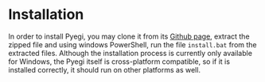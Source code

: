 # Installation

In order to install Pyegi, you may clone it from its [Github page](https://github.com/SSgumS/Pyegi), extract the zipped file and using windows PowerShell, run the file `install.bat` from the extracted files. Although the installation process is currently only available for Windows, the Pyegi itself is cross-platform compatible, so if it is installed correctly, it should run on other platforms as well.
